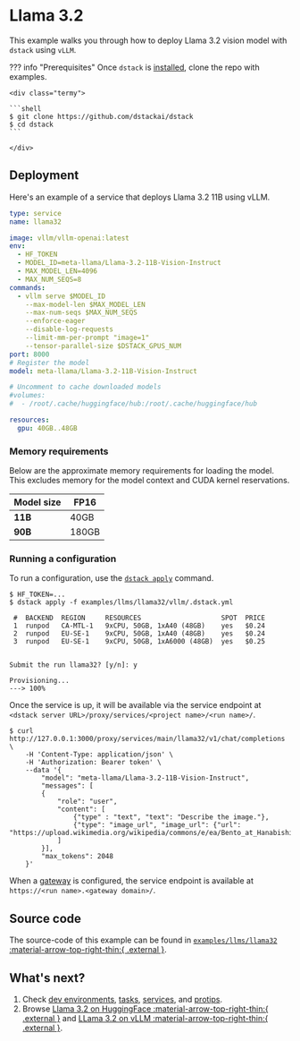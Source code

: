 # Llama 3.2

This example walks you through how to deploy Llama 3.2 vision model with `dstack` using `vLLM`.

??? info "Prerequisites"
    Once `dstack` is [installed](https://dstack.ai/docs/installation), clone the repo with examples.

    <div class="termy">
 
    ```shell
    $ git clone https://github.com/dstackai/dstack
    $ cd dstack
    ```
 
    </div>

## Deployment

Here's an example of a service that deploys Llama 3.2 11B using vLLM.

<div editor-title="examples/llms/llama32/vllm/.dstack.yml">

```yaml
type: service
name: llama32

image: vllm/vllm-openai:latest
env:
  - HF_TOKEN
  - MODEL_ID=meta-llama/Llama-3.2-11B-Vision-Instruct
  - MAX_MODEL_LEN=4096
  - MAX_NUM_SEQS=8
commands:
  - vllm serve $MODEL_ID
    --max-model-len $MAX_MODEL_LEN
    --max-num-seqs $MAX_NUM_SEQS
    --enforce-eager
    --disable-log-requests
    --limit-mm-per-prompt "image=1"
    --tensor-parallel-size $DSTACK_GPUS_NUM
port: 8000
# Register the model
model: meta-llama/Llama-3.2-11B-Vision-Instruct

# Uncomment to cache downloaded models
#volumes:
#  - /root/.cache/huggingface/hub:/root/.cache/huggingface/hub

resources:
  gpu: 40GB..48GB
```
</div>

[//]: # (TODO: Comment on MAX_MODEL_LEN and MAX_NUM_SEQS)

### Memory requirements

Below are the approximate memory requirements for loading the model.
This excludes memory for the model context and CUDA kernel reservations.

| Model size | FP16  |
|------------|-------|
| **11B**    | 40GB  |
| **90B**    | 180GB |

[//]: # (TODO: Quantization mention)

### Running a configuration

To run a configuration, use the [`dstack apply`](https://dstack.ai/docs/reference/cli/dstack/apply.md) command.

<div class="termy">

```shell
$ HF_TOKEN=...
$ dstack apply -f examples/llms/llama32/vllm/.dstack.yml

 #  BACKEND  REGION     RESOURCES                    SPOT  PRICE
 1  runpod   CA-MTL-1   9xCPU, 50GB, 1xA40 (48GB)    yes   $0.24
 2  runpod   EU-SE-1    9xCPU, 50GB, 1xA40 (48GB)    yes   $0.24
 3  runpod   EU-SE-1    9xCPU, 50GB, 1xA6000 (48GB)  yes   $0.25


Submit the run llama32? [y/n]: y

Provisioning...
---> 100%
```

</div>

Once the service is up, it will be available via the service endpoint
at `<dstack server URL>/proxy/services/<project name>/<run name>/`.

<div class="termy">

```shell
$ curl http://127.0.0.1:3000/proxy/services/main/llama32/v1/chat/completions \
    -H 'Content-Type: application/json' \
    -H 'Authorization: Bearer token' \
    --data '{
        "model": "meta-llama/Llama-3.2-11B-Vision-Instruct",
        "messages": [
        {
            "role": "user",
            "content": [
                {"type" : "text", "text": "Describe the image."},
                {"type": "image_url", "image_url": {"url": "https://upload.wikimedia.org/wikipedia/commons/e/ea/Bento_at_Hanabishi%2C_Koyasan.jpg"}}
            ]
        }],
        "max_tokens": 2048
    }'
```

</div>

When a [gateway](https://dstack.ai/docs/concepts/gateways/) is configured, the service endpoint
is available at `https://<run name>.<gateway domain>/`.

[//]: # (TODO: https://github.com/dstackai/dstack/issues/1777)

## Source code

The source-code of this example can be found in
[`examples/llms/llama32` :material-arrow-top-right-thin:{ .external }](https://github.com/dstackai/dstack/blob/master/examples/llms/llama32).

## What's next?

1. Check [dev environments](https://dstack.ai/docs/dev-environments), [tasks](https://dstack.ai/docs/tasks),
   [services](https://dstack.ai/docs/services), and [protips](https://dstack.ai/docs/protips).
2. Browse [Llama 3.2 on HuggingFace :material-arrow-top-right-thin:{ .external }](https://huggingface.co/collections/meta-llama/llama-32-66f448ffc8c32f949b04c8cf)
   and [LLama 3.2 on vLLM :material-arrow-top-right-thin:{ .external }](https://docs.vllm.ai/en/latest/models/supported_models.html#multimodal-language-models).
